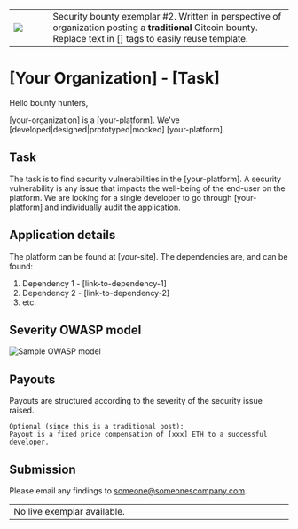 <table>
<td width=100>
<img src='https://raw.githubusercontent.com/gitcoinco/gitcoinco/master/img/helmet.png'/>
</td>
<td width=800>
  Security bounty exemplar #2. Written in perspective of organization posting a <strong>traditional</strong> Gitcoin bounty. Replace text in [] tags to easily reuse template. 
</td>
</table>

# [Your Organization] - [Task]

Hello bounty hunters,

[your-organization] is a [your-platform]. We've [developed|designed|prototyped|mocked] [your-platform].

## Task
The task is to find security vulnerabilities in the [your-platform]. A security vulnerability is any issue that impacts the well-being of the end-user on the platform. We are looking for a single developer to go through [your-platform] and individually audit the application. 

## Application details
The platform can be found at [your-site]. The dependencies are, and can be found:

1. Dependency 1 - [link-to-dependency-1]
2. Dependency 2 - [link-to-dependency-2]
3. etc.

## Severity OWASP model
![Sample OWASP model](https://user-images.githubusercontent.com/23189295/44337157-8c7c0d80-a471-11e8-8231-ca1b113fd791.png)

## Payouts
Payouts are structured according to the severity of the security issue raised.

```
Optional (since this is a traditional post):
Payout is a fixed price compensation of [xxx] ETH to a successful developer.
```

## Submission
Please email any findings to someone@someonescompany.com.

<table>
<td width=1000>
No live exemplar available.
</td>
</table>
